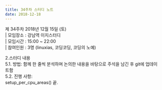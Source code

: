 ```yaml
---
title: 34주차 스터디 노트
date: 2018-12-18
---
```


<p>
제 34주차 2018년 12월 15일 (토)<br>
| 모임장소 : 강남역 이지스터디<br>
| 모임시간 : 15:00 ~ 22:00<br>
| 참여인원 : 3명 (linuxias, 코딩코딩, 코딩의 노예)
</p><p>
2.스터디 내용<br>
5.1. 방법: 함께 한 줄씩 분석하며 논의한 내용을 바탕으로 주석을 남긴 후 git에 업데이트함<br>
5.2. 진행 사항:<br>
    setup_per_cpu_areas() 끝.
</p>
